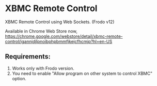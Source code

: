 XBMC Remote Control
===================

XBMC Remote Control using Web Sockets. (Frodo v12)

Available in Chrome Web Store now, https://chrome.google.com/webstore/detail/xbmc-remote-control/jgannjdjlpnoibphpbmmfjkejcfhcmjp?hl=en-US

**Requirements**:
----------------
1. Works only with Frodo version.
2. You need to enable "Allow program on other system to control XBMC" option.

